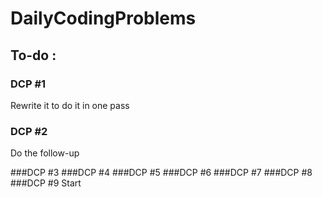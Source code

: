 # DailyCodingProblems

## To-do :
### DCP #1 
Rewrite it to do it in one pass 

### DCP #2 
Do the follow-up

###DCP #3
###DCP #4
###DCP #5
###DCP #6
###DCP #7
###DCP #8
###DCP #9
Start
